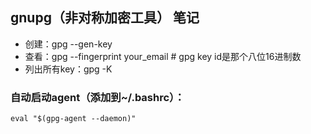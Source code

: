 gnupg（非对称加密工具） 笔记
-----------------

 * 创建：gpg --gen-key
 * 查看：gpg --fingerprint your_email # gpg key id是那个八位16进制数
 * 列出所有key：gpg -K

### 自动启动agent（添加到~/.bashrc）：
	eval "$(gpg-agent --daemon)"


 
